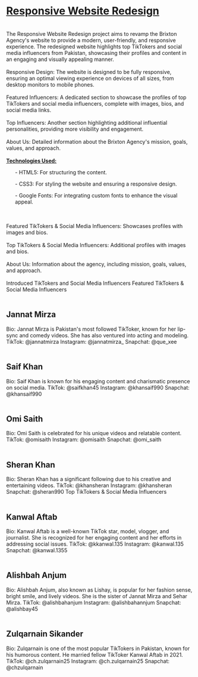 <h1><u><b>Responsive Website Redesign</b></u></h1>
<br>
The Responsive Website Redesign project aims to revamp the Brixton Agency's website to provide a modern, user-friendly, and responsive experience. The redesigned website highlights top TikTokers and social media influencers from Pakistan, showcasing their profiles and content in an engaging and visually appealing manner.
<br><br>
Responsive Design: The website is designed to be fully responsive, ensuring an optimal viewing experience on devices of all sizes, from desktop monitors to mobile phones.
<br><br>
Featured Influencers: A dedicated section to showcase the profiles of top TikTokers and social media influencers, complete with images, bios, and social media links.
<br><br>
Top Influencers: Another section highlighting additional influential personalities, providing more visibility and engagement.
<br><br>
About Us: Detailed information about the Brixton Agency's mission, goals, values, and approach.
<br><br>
<u><b>Technologies Used:</b></u>
<br>
<ul>- HTML5: For structuring the content.</ul>
<ul>- CSS3: For styling the website and ensuring a responsive design.</ul>
<ul>- Google Fonts: For integrating custom fonts to enhance the visual appeal.</ul>
<br><br>
Featured TikTokers & Social Media Influencers: Showcases profiles with images and bios.
<br><br>
Top TikTokers & Social Media Influencers: Additional profiles with images and bios.
<br><br>
About Us: Information about the agency, including mission, goals, values, and approach.
<br><br>
Introduced TikTokers and Social Media Influencers
Featured TikTokers & Social Media Influencers
<br><br>
<h2>Jannat Mirza</h2>
Bio: Jannat Mirza is Pakistan's most followed TikToker, known for her lip-sync and comedy videos. She has also ventured into acting and modeling.
TikTok: @jannatmirza
Instagram: @jannatmirza_
Snapchat: @que_xee
<br><br>
<h2>Saif Khan</h2>
Bio: Saif Khan is known for his engaging content and charismatic presence on social media.
TikTok: @saifkhan45
Instagram: @khansaif990
Snapchat: @khansaif990
<br><br>
<h2>Omi Saith</h2>
Bio: Omi Saith is celebrated for his unique videos and relatable content.
TikTok: @omisaith
Instagram: @omisaith
Snapchat: @omi_saith
<br><br>
<h2>Sheran Khan</h2>
Bio: Sheran Khan has a significant following due to his creative and entertaining videos.
TikTok: @khansheran
Instagram: @khansheran
Snapchat: @sheran990
Top TikTokers & Social Media Influencers
<br><br>
<h2>Kanwal Aftab</h2>
Bio: Kanwal Aftab is a well-known TikTok star, model, vlogger, and journalist. She is recognized for her engaging content and her efforts in addressing social issues.
TikTok: @kkanwal.135
Instagram: @kanwal.135
Snapchat: @kanwal.1355
<br><br>
<h2>Alishbah Anjum</h2>
Bio: Alishbah Anjum, also known as Lishay, is popular for her fashion sense, bright smile, and lively videos. She is the sister of Jannat Mirza and Sehar Mirza.
TikTok: @alishbahanjum
Instagram: @alishbahannjum
Snapchat: @alishbay45
<br><br>
<h2>Zulqarnain Sikander</h2>
Bio: Zulqarnain is one of the most popular TikTokers in Pakistan, known for his humorous content. He married fellow TikToker Kanwal Aftab in 2021.
TikTok: @ch.zulqarnain25
Instagram: @ch.zulqarnain25
Snapchat: @chzulqarnain
